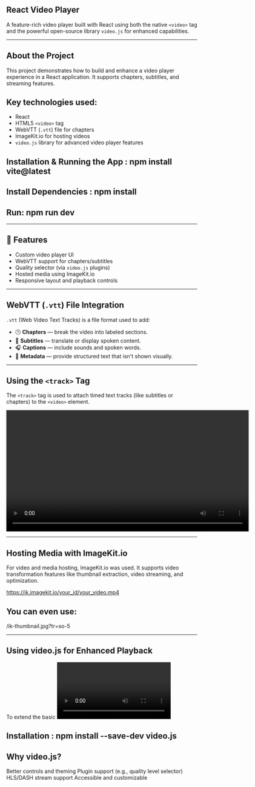 ## React Video Player

A feature-rich video player built with React using both the native `<video>` tag and the powerful open-source library `video.js` for enhanced capabilities.

---

## About the Project

This project demonstrates how to build and enhance a video player experience in a React application. It supports chapters, subtitles, and streaming features.

## Key technologies used:

- React
- HTML5 `<video>` tag
- WebVTT (`.vtt`) file for chapters
- ImageKit.io for hosting videos
- `video.js` library for advanced video player features

##  Installation & Running the App : npm install vite@latest
## Install Dependencies : npm install
## Run: npm run dev

---

## 🎥 Features

- Custom video player UI
- WebVTT support for chapters/subtitles
- Quality selector (via `video.js` plugins)
- Hosted media using ImageKit.io
- Responsive layout and playback controls

---

## WebVTT (`.vtt`) File Integration

`.vtt` (Web Video Text Tracks) is a file format used to add:

- 🕒 **Chapters** — break the video into labeled sections.
- 💬 **Subtitles** — translate or display spoken content.
- 🎧 **Captions** — include sounds and spoken words.
- 📄 **Metadata** — provide structured text that isn't shown visually.

---

## Using the `<track>` Tag

The `<track>` tag is used to attach timed text tracks (like subtitles or chapters) to the `<video>` element.

<video controls width="640">
  <source src="your-video.mp4" type="video/mp4" />
  <track
    src="/chapters.vtt"
    kind="chapters"
    label="Chapters"
    default
  />
</video>

---

## Hosting Media with ImageKit.io

For video and media hosting, ImageKit.io was used. It supports video transformation features like thumbnail extraction, video streaming, and optimization.

https://ik.imagekit.io/your_id/your_video.mp4

## You can even use:

/ik-thumbnail.jpg?tr=so-5

---

## Using video.js for Enhanced Playback

To extend the basic <video> tag, this project also integrates video.js, an open-source HTML5 video player.

## Installation : npm install --save-dev video.js

## Why video.js?

Better controls and theming
Plugin support (e.g., quality level selector)
HLS/DASH stream support
Accessible and customizable


